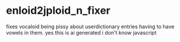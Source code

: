 # enloid2jploid_n_fixer
fixes vocaloid being pissy about userdictionary entries having to have vowels in them. yes this is ai generated i don't know javascript
